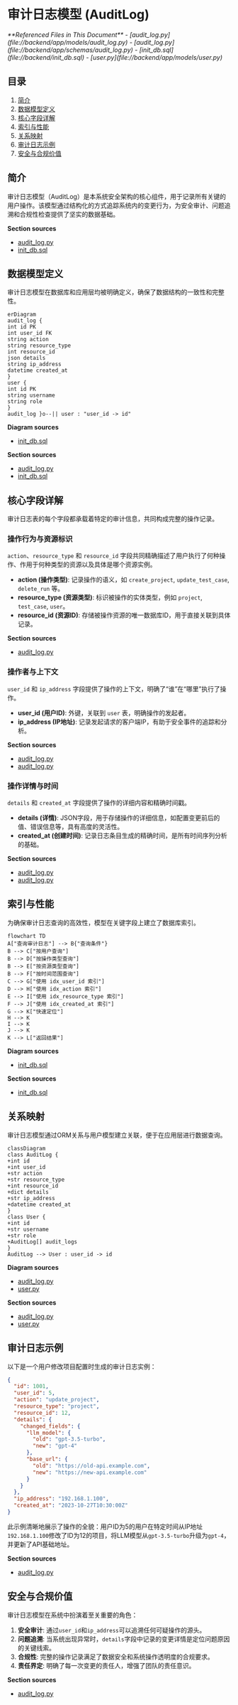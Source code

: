 # 审计日志模型 (AuditLog)

<cite>
**Referenced Files in This Document**   
- [audit_log.py](file://backend/app/models/audit_log.py)
- [audit_log.py](file://backend/app/schemas/audit_log.py)
- [init_db.sql](file://backend/init_db.sql)
- [user.py](file://backend/app/models/user.py)
</cite>

## 目录
1. [简介](#简介)
2. [数据模型定义](#数据模型定义)
3. [核心字段详解](#核心字段详解)
4. [索引与性能](#索引与性能)
5. [关系映射](#关系映射)
6. [审计日志示例](#审计日志示例)
7. [安全与合规价值](#安全与合规价值)

## 简介
审计日志模型（AuditLog）是本系统安全架构的核心组件，用于记录所有关键的用户操作。该模型通过结构化的方式追踪系统内的变更行为，为安全审计、问题追溯和合规性检查提供了坚实的数据基础。

**Section sources**
- [audit_log.py](file://backend/app/models/audit_log.py#L9-L23)
- [init_db.sql](file://backend/init_db.sql#L108-L115)

## 数据模型定义
审计日志模型在数据库和应用层均被明确定义，确保了数据结构的一致性和完整性。

```mermaid
erDiagram
audit_log {
int id PK
int user_id FK
string action
string resource_type
int resource_id
json details
string ip_address
datetime created_at
}
user {
int id PK
string username
string role
}
audit_log }o--|| user : "user_id -> id"
```

**Diagram sources**
- [init_db.sql](file://backend/init_db.sql#L108-L115)

**Section sources**
- [audit_log.py](file://backend/app/models/audit_log.py#L9-L23)
- [init_db.sql](file://backend/init_db.sql#L108-L115)

## 核心字段详解
审计日志表的每个字段都承载着特定的审计信息，共同构成完整的操作记录。

### 操作行为与资源标识
`action`、`resource_type` 和 `resource_id` 字段共同精确描述了用户执行了何种操作、作用于何种类型的资源以及具体是哪个资源实例。

- **action (操作类型)**: 记录操作的语义，如 `create_project`, `update_test_case`, `delete_run` 等。
- **resource_type (资源类型)**: 标识被操作的实体类型，例如 `project`, `test_case`, `user`。
- **resource_id (资源ID)**: 存储被操作资源的唯一数据库ID，用于直接关联到具体记录。

**Section sources**
- [audit_log.py](file://backend/app/models/audit_log.py#L15-L17)

### 操作者与上下文
`user_id` 和 `ip_address` 字段提供了操作的上下文，明确了“谁”在“哪里”执行了操作。

- **user_id (用户ID)**: 外键，关联到 `user` 表，明确操作的发起者。
- **ip_address (IP地址)**: 记录发起请求的客户端IP，有助于安全事件的追踪和分析。

**Section sources**
- [audit_log.py](file://backend/app/models/audit_log.py#L14)
- [audit_log.py](file://backend/app/models/audit_log.py#L19)

### 操作详情与时间
`details` 和 `created_at` 字段提供了操作的详细内容和精确时间戳。

- **details (详情)**: JSON字段，用于存储操作的详细信息，如配置变更前后的值、错误信息等，具有高度的灵活性。
- **created_at (创建时间)**: 记录日志条目生成的精确时间，是所有时间序列分析的基础。

**Section sources**
- [audit_log.py](file://backend/app/models/audit_log.py#L18)
- [audit_log.py](file://backend/app/models/audit_log.py#L20)

## 索引与性能
为确保审计日志查询的高效性，模型在关键字段上建立了数据库索引。

```mermaid
flowchart TD
A["查询审计日志"] --> B{"查询条件"}
B --> C["按用户查询"]
B --> D["按操作类型查询"]
B --> E["按资源类型查询"]
B --> F["按时间范围查询"]
C --> G["使用 idx_user_id 索引"]
D --> H["使用 idx_action 索引"]
E --> I["使用 idx_resource_type 索引"]
F --> J["使用 idx_created_at 索引"]
G --> K["快速定位"]
H --> K
I --> K
J --> K
K --> L["返回结果"]
```

**Diagram sources**
- [init_db.sql](file://backend/init_db.sql#L114)

**Section sources**
- [init_db.sql](file://backend/init_db.sql#L114)

## 关系映射
审计日志模型通过ORM关系与用户模型建立关联，便于在应用层进行数据查询。

```mermaid
classDiagram
class AuditLog {
+int id
+int user_id
+str action
+str resource_type
+int resource_id
+dict details
+str ip_address
+datetime created_at
}
class User {
+int id
+str username
+str role
+AuditLog[] audit_logs
}
AuditLog --> User : user_id -> id
```

**Diagram sources**
- [audit_log.py](file://backend/app/models/audit_log.py#L23)
- [user.py](file://backend/app/models/user.py#L32)

**Section sources**
- [audit_log.py](file://backend/app/models/audit_log.py#L23)
- [user.py](file://backend/app/models/user.py#L32)

## 审计日志示例
以下是一个用户修改项目配置时生成的审计日志实例：

```json
{
  "id": 1001,
  "user_id": 5,
  "action": "update_project",
  "resource_type": "project",
  "resource_id": 12,
  "details": {
    "changed_fields": {
      "llm_model": {
        "old": "gpt-3.5-turbo",
        "new": "gpt-4"
      },
      "base_url": {
        "old": "https://old-api.example.com",
        "new": "https://new-api.example.com"
      }
    }
  },
  "ip_address": "192.168.1.100",
  "created_at": "2023-10-27T10:30:00Z"
}
```

此示例清晰地展示了操作的全貌：用户ID为5的用户在特定时间从IP地址`192.168.1.100`修改了ID为12的项目，将LLM模型从`gpt-3.5-turbo`升级为`gpt-4`，并更新了API基础地址。

**Section sources**
- [audit_log.py](file://backend/app/models/audit_log.py#L18)

## 安全与合规价值
审计日志模型在系统中扮演着至关重要的角色：

1.  **安全审计**: 通过`user_id`和`ip_address`可以追溯任何可疑操作的源头。
2.  **问题追溯**: 当系统出现异常时，`details`字段中记录的变更详情是定位问题原因的关键线索。
3.  **合规性**: 完整的操作记录满足了数据安全和系统操作透明度的合规要求。
4.  **责任界定**: 明确了每一次变更的责任人，增强了团队的责任意识。

**Section sources**
- [audit_log.py](file://backend/app/models/audit_log.py#L9-L23)